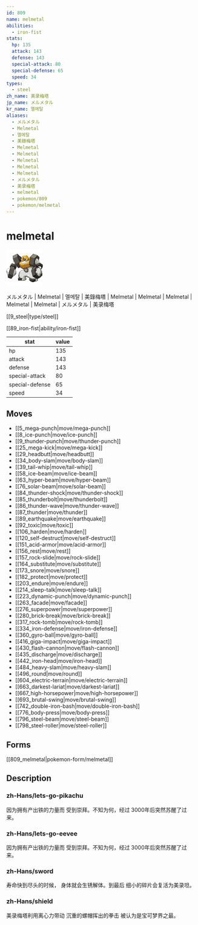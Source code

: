 ```yaml
---
id: 809
name: melmetal
abilities:
  - iron-fist
stats:
  hp: 135
  attack: 143
  defense: 143
  special-attack: 80
  special-defense: 65
  speed: 34
types:
  - steel
zh_name: 美录梅塔
jp_name: メルメタル
kr_name: 멜메탈
aliases:
  - メルメタル
  - Melmetal
  - 멜메탈
  - 美錄梅塔
  - Melmetal
  - Melmetal
  - Melmetal
  - Melmetal
  - Melmetal
  - メルメタル
  - 美录梅塔
  - melmetal
  - pokemon/809
  - pokemon/melmetal
---
```

# melmetal

![](https://raw.githubusercontent.com/PokeAPI/sprites/master/sprites/pokemon/809.png)

メルメタル | Melmetal | 멜메탈 | 美錄梅塔 | Melmetal | Melmetal | Melmetal | Melmetal | Melmetal | メルメタル | 美录梅塔

[[9_steel|type/steel]]

[[89_iron-fist|ability/iron-fist]]

|stat|value|
|---|---|
|hp|135|
|attack|143|
|defense|143|
|special-attack|80|
|special-defense|65|
|speed|34|


## Moves

- [[5_mega-punch|move/mega-punch]]
- [[8_ice-punch|move/ice-punch]]
- [[9_thunder-punch|move/thunder-punch]]
- [[25_mega-kick|move/mega-kick]]
- [[29_headbutt|move/headbutt]]
- [[34_body-slam|move/body-slam]]
- [[39_tail-whip|move/tail-whip]]
- [[58_ice-beam|move/ice-beam]]
- [[63_hyper-beam|move/hyper-beam]]
- [[76_solar-beam|move/solar-beam]]
- [[84_thunder-shock|move/thunder-shock]]
- [[85_thunderbolt|move/thunderbolt]]
- [[86_thunder-wave|move/thunder-wave]]
- [[87_thunder|move/thunder]]
- [[89_earthquake|move/earthquake]]
- [[92_toxic|move/toxic]]
- [[106_harden|move/harden]]
- [[120_self-destruct|move/self-destruct]]
- [[151_acid-armor|move/acid-armor]]
- [[156_rest|move/rest]]
- [[157_rock-slide|move/rock-slide]]
- [[164_substitute|move/substitute]]
- [[173_snore|move/snore]]
- [[182_protect|move/protect]]
- [[203_endure|move/endure]]
- [[214_sleep-talk|move/sleep-talk]]
- [[223_dynamic-punch|move/dynamic-punch]]
- [[263_facade|move/facade]]
- [[276_superpower|move/superpower]]
- [[280_brick-break|move/brick-break]]
- [[317_rock-tomb|move/rock-tomb]]
- [[334_iron-defense|move/iron-defense]]
- [[360_gyro-ball|move/gyro-ball]]
- [[416_giga-impact|move/giga-impact]]
- [[430_flash-cannon|move/flash-cannon]]
- [[435_discharge|move/discharge]]
- [[442_iron-head|move/iron-head]]
- [[484_heavy-slam|move/heavy-slam]]
- [[496_round|move/round]]
- [[604_electric-terrain|move/electric-terrain]]
- [[663_darkest-lariat|move/darkest-lariat]]
- [[667_high-horsepower|move/high-horsepower]]
- [[693_brutal-swing|move/brutal-swing]]
- [[742_double-iron-bash|move/double-iron-bash]]
- [[776_body-press|move/body-press]]
- [[796_steel-beam|move/steel-beam]]
- [[798_steel-roller|move/steel-roller]]

## Forms



[[809_melmetal|pokemon-form/melmetal]]

## Description

### zh-Hans/lets-go-pikachu

因为拥有产出铁的力量而
受到崇拜。不知为何，经过
3000年后突然苏醒了过来。

### zh-Hans/lets-go-eevee

因为拥有产出铁的力量而
受到崇拜。不知为何，经过
3000年后突然苏醒了过来。

### zh-Hans/sword

寿命快到尽头的时候，
身体就会生锈解体。到最后
细小的碎片会复活为美录坦。

### zh-Hans/shield

美录梅塔利用离心力带动
沉重的螺帽挥出的拳击
被认为是宝可梦界之最。

